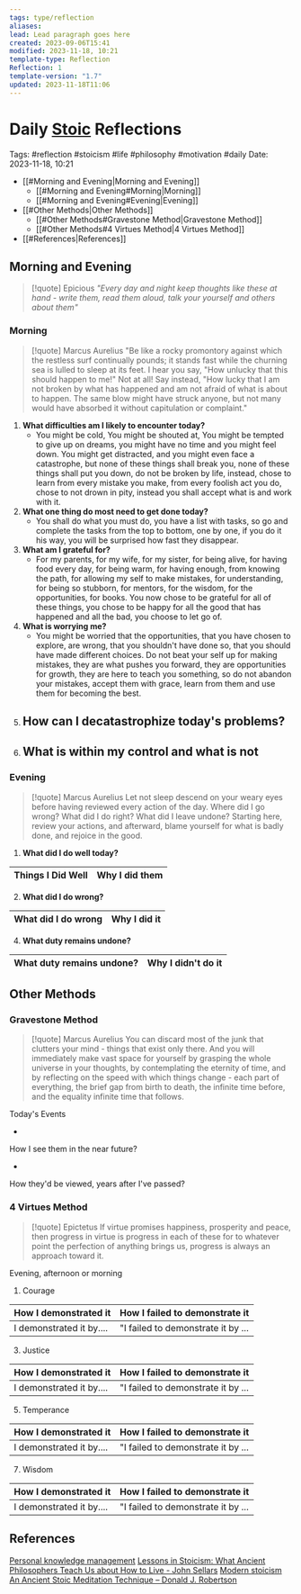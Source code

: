 ```yaml
---
tags: type/reflection
aliases: 
lead: Lead paragraph goes here
created: 2023-09-06T15:41
modified: 2023-11-18, 10:21
template-type: Reflection
Reflection: 1
template-version: "1.7"
updated: 2023-11-18T11:06
---
```



# Daily [Stoic](../SLIP-BOX/Stoicism.md) Reflections

Tags:  #reflection #stoicism #life #philosophy #motivation #daily 
Date: 2023-11-18, 10:21

- [[#Morning and Evening|Morning and Evening]]
	- [[#Morning and Evening#Morning|Morning]]
	- [[#Morning and Evening#Evening|Evening]]
- [[#Other Methods|Other Methods]]
	- [[#Other Methods#Gravestone Method|Gravestone Method]]
	- [[#Other Methods#4 Virtues Method|4 Virtues Method]]
- [[#References|References]]


## Morning and Evening

> [!quote] Epicious 
> _"Every day and night keep thoughts like these at hand - write them, read them aloud, talk your yourself and others about them"_

### Morning

> [!quote] Marcus Aurelius
> "Be like a rocky promontory against which the restless surf continually pounds; it stands fast while the churning sea is lulled to sleep at its feet. I hear you say, "How unlucky that this should happen to me!" Not at all! Say instead, "How lucky that I am not broken by what has happened and am not afraid of what is about to happen. The same blow might have struck anyone, but not many would have absorbed it without capitulation or complaint."

1. **What difficulties am I likely to encounter today?**
	- You might be cold, You might be shouted at, You might be tempted to give up on dreams, you might have no time and you might feel down. You might get distracted, and you might even face a catastrophe, but none of these things shall break you, none of these things shall put you down, do not be broken by life, instead, chose to learn from every mistake you make, from every foolish act you do, chose to not drown in pity, instead you shall accept what is and work with it.
2. **What one thing do most need to get done today?**
	- You shall do what you must do, you have a list with tasks, so go and complete the tasks from the top to bottom, one by one, if you do it his way, you will be surprised how fast they disappear. 
1. **What am I grateful for?**
	- For my parents, for my wife, for my sister, for being alive, for having food every day, for being warm, for having enough, from knowing the path, for allowing my self to make mistakes, for understanding, for being so stubborn, for mentors, for the wisdom, for the opportunities, for books. You now chose to be grateful for all of these things, you chose to be happy for all the good that has happened and all the bad, you choose to let go of. 
2. **What is worrying me?**
	- You might be worried that the opportunities, that you have chosen to explore, are wrong, that you shouldn't have done so, that you should have made different choices. Do not beat your self up for making mistakes, they are what pushes you forward, they are opportunities for growth, they are here to teach you something, so do not abandon your mistakes, accept them with grace, learn from them and use them for becoming the best. 
3. **How can I decatastrophize today's problems?**
	- 
4. **What is within my control and what is not**
	- 

### Evening

> [!quote] Marcus Aurelius
> Let not sleep descend on your weary eyes before having reviewed every action of the day. Where did I go wrong? What did I do right? What did I leave undone? Starting here, review your actions, and afterward, blame yourself for what is badly done, and rejoice in the good.

1. **What did I do well today?**

| Things I Did Well | Why I did them |
| ------------------- | ---------------- |

2. **What did I do wrong?**

| What did I do wrong | Why I did it |
| ------------------- | ---------------- |

4. **What duty remains undone?**

| What duty remains undone? | Why I didn't do it |
| ------------------- | ---------------- |

## Other Methods

### Gravestone Method

> [!quote] Marcus Aurelius
> You can discard most of the junk that clutters your mind - things that exist only there. And you will immediately make vast space for yourself by grasping the whole universe in your thoughts, by contemplating the eternity of time, and by reflecting on the speed with which things change - each part of everything, the brief gap from birth to death, the infinite time before, and the equality infinite time that follows. 

Today's Events 

-

How I see them in the near future? 

-

How they'd be viewed, years after I've passed?

### 4 Virtues Method

> [!quote] Epictetus 
> If virtue promises happiness, prosperity and peace, then progress in virtue is progress in each of these for to whatever point the perfection of anything brings us, progress is always an approach toward it.

Evening, afternoon or morning

1. Courage 

| How I demonstrated it  | How I failed to demonstrate it |
| ------------------- | ---------------- |
| I demonstrated it by....                 | "I failed to demonstrate it by ...              |

3. Justice

| How I demonstrated it  | How I failed to demonstrate it |
| ------------------- | ---------------- |
| I demonstrated it by....                 | "I failed to demonstrate it by ...             

5. Temperance

| How I demonstrated it  | How I failed to demonstrate it |
| ------------------- | ---------------- |
| I demonstrated it by....                 | "I failed to demonstrate it by ...             

7. Wisdom

| How I demonstrated it  | How I failed to demonstrate it |
| ------------------- | ---------------- |
| I demonstrated it by....                 | "I failed to demonstrate it by ...             

## References

[Personal knowledge management](Personal%20knowledge%20management.md)
[Lessons in Stoicism: What Ancient Philosophers Teach Us about How to Live - John Sellars](https://books.google.cz/books/about/Lessons_in_Stoicism.html?id=ky84zQEACAAJ&redir_esc=y)
[Modern stoicism](https://modernstoicism.com/)
[An Ancient Stoic Meditation Technique – Donald J. Robertson](https://donaldrobertson.name/2017/03/22/an-ancient-stoic-meditation-technique/)


